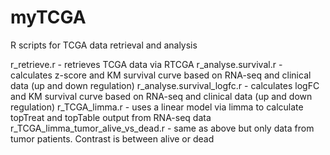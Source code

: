 # myTCGA
R scripts for TCGA data retrieval and analysis

r_retrieve.r                        - retrieves TCGA data via RTCGA
r_analyse.survival.r                - calculates z-score and KM survival curve based on RNA-seq and clinical data (up and down regulation)
r_analyse.survival_logfc.r          - calculates logFC and KM survival curve based on RNA-seq and clinical data (up and down regulation)
r_TCGA_limma.r                      - uses a linear model via limma to calculate topTreat and topTable output from RNA-seq data
r_TCGA_limma_tumor_alive_vs_dead.r  - same as above but only data from tumor patients. Contrast is between alive or dead
